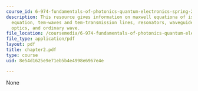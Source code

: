 ```yaml
---
course_id: 6-974-fundamentals-of-photonics-quantum-electronics-spring-2006
description: This resource gives information on maxwell equationa of isotropic media,  helmholtz
  equation, tem-waves and tem-transmission lines, resonators, waveguides and integrated
  optics, and ordinary wave.
file_location: /coursemedia/6-974-fundamentals-of-photonics-quantum-electronics-spring-2006/8e54d1625e9e71eb5b4e4998e6967e4e_chapter2.pdf
file_type: application/pdf
layout: pdf
title: chapter2.pdf
type: course
uid: 8e54d1625e9e71eb5b4e4998e6967e4e

---
```

None